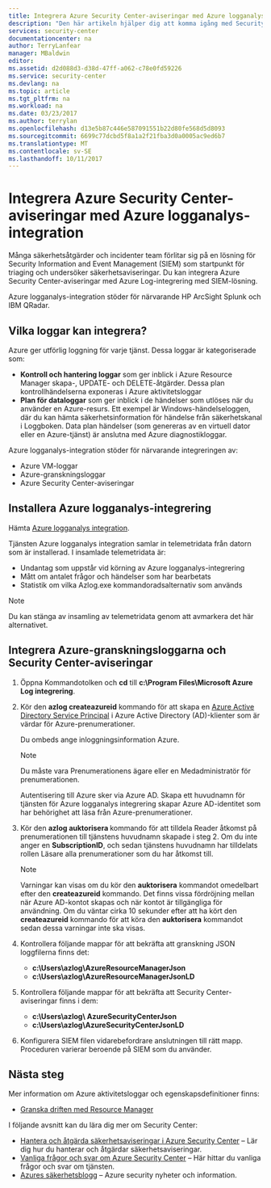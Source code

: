 ```yaml
---
title: Integrera Azure Security Center-aviseringar med Azure logganalys-integration | Microsoft Docs
description: "Den här artikeln hjälper dig att komma igång med Security Center-aviseringar integrera med Azure logganalys-integration."
services: security-center
documentationcenter: na
author: TerryLanfear
manager: MBaldwin
editor: 
ms.assetid: d2d088d3-d38d-47ff-a062-c78e0fd59226
ms.service: security-center
ms.devlang: na
ms.topic: article
ms.tgt_pltfrm: na
ms.workload: na
ms.date: 03/23/2017
ms.author: terrylan
ms.openlocfilehash: d13e5b87c446e587091551b22d80fe568d5d8093
ms.sourcegitcommit: 6699c77dcbd5f8a1a2f21fba3d0a0005ac9ed6b7
ms.translationtype: MT
ms.contentlocale: sv-SE
ms.lasthandoff: 10/11/2017
---
```

# <a name="integrating-azure-security-center-alerts-with-azure-log-integration"></a>Integrera Azure Security Center-aviseringar med Azure logganalys-integration
Många säkerhetsåtgärder och incidenter team förlitar sig på en lösning för Security Information and Event Management (SIEM) som startpunkt för triaging och undersöker säkerhetsaviseringar. Du kan integrera Azure Security Center-aviseringar med Azure Log-integrering med SIEM-lösning.

Azure logganalys-integration stöder för närvarande HP ArcSight Splunk och IBM QRadar.

## <a name="what-logs-can-i-integrate"></a>Vilka loggar kan integrera?
Azure ger utförlig loggning för varje tjänst. Dessa loggar är kategoriserade som:

* **Kontroll och hantering loggar** som ger inblick i Azure Resource Manager skapa-, UPDATE- och DELETE-åtgärder. Dessa plan kontrollhändelserna exponeras i Azure aktivitetsloggar
* **Plan för dataloggar** som ger inblick i de händelser som utlöses när du använder en Azure-resurs. Ett exempel är Windows-händelseloggen, där du kan hämta säkerhetsinformation för händelse från säkerhetskanal i Loggboken. Data plan händelser (som genereras av en virtuell dator eller en Azure-tjänst) är anslutna med Azure diagnostikloggar.

Azure logganalys-integration stöder för närvarande integreringen av:

* Azure VM-loggar
* Azure-granskningsloggar
* Azure Security Center-aviseringar

## <a name="install-azure-log-integration"></a>Installera Azure logganalys-integrering
Hämta [Azure logganalys integration](https://www.microsoft.com/download/details.aspx?id=53324).

Tjänsten Azure logganalys integration samlar in telemetridata från datorn som är installerad.  I insamlade telemetridata är:

* Undantag som uppstår vid körning av Azure logganalys-integrering
* Mått om antalet frågor och händelser som har bearbetats
* Statistik om vilka Azlog.exe kommandoradsalternativ som används

> [!NOTE]
> Du kan stänga av insamling av telemetridata genom att avmarkera det här alternativet.
>
>

## <a name="integrate-azure-audit-logs-and-security-center-alerts"></a>Integrera Azure-granskningsloggarna och Security Center-aviseringar
1. Öppna Kommandotolken och **cd** till **c:\Program Files\Microsoft Azure Log integrering**.
2. Kör den **azlog createazureid** kommando för att skapa en [Azure Active Directory Service Principal](../active-directory/active-directory-application-objects.md) i Azure Active Directory (AD)-klienter som är värdar för Azure-prenumerationer.

    Du ombeds ange inloggningsinformation Azure.

   > [!NOTE]
   > Du måste vara Prenumerationens ägare eller en Medadministratör för prenumerationen.
   >
   >

    Autentisering till Azure sker via Azure AD.  Skapa ett huvudnamn för tjänsten för Azure logganalys integrering skapar Azure AD-identitet som har behörighet att läsa från Azure-prenumerationer.
3. Kör den **azlog auktorisera <SubscriptionID>**  kommando för att tilldela Reader åtkomst på prenumerationen till tjänstens huvudnamn skapade i steg 2. Om du inte anger en **SubscriptionID**, och sedan tjänstens huvudnamn har tilldelats rollen Läsare alla prenumerationer som du har åtkomst till.

   > [!NOTE]
   > Varningar kan visas om du kör den **auktorisera** kommandot omedelbart efter den **createazureid** kommando. Det finns vissa fördröjning mellan när Azure AD-kontot skapas och när kontot är tillgängliga för användning. Om du väntar cirka 10 sekunder efter att ha kört den **createazureid** kommando för att köra den **auktorisera** kommandot sedan dessa varningar inte ska visas.
   >
   >
4. Kontrollera följande mappar för att bekräfta att granskning JSON loggfilerna finns det:

   * **c:\Users\azlog\AzureResourceManagerJson**
   * **c:\Users\azlog\AzureResourceManagerJsonLD**
5. Kontrollera följande mappar för att bekräfta att Security Center-aviseringar finns i dem:

   * **c:\Users\azlog\ AzureSecurityCenterJson**
   * **c:\Users\azlog\AzureSecurityCenterJsonLD**
6. Konfigurera SIEM filen vidarebefordrare anslutningen till rätt mapp. Proceduren varierar beroende på SIEM som du använder.

## <a name="next-steps"></a>Nästa steg
Mer information om Azure aktivitetsloggar och egenskapsdefinitioner finns:

* [Granska driften med Resource Manager](../azure-resource-manager/resource-group-audit.md)

I följande avsnitt kan du lära dig mer om Security Center:

* [Hantera och åtgärda säkerhetsaviseringar i Azure Security Center](security-center-managing-and-responding-alerts.md) – Lär dig hur du hanterar och åtgärdar säkerhetsaviseringar.
* [Vanliga frågor och svar om Azure Security Center](security-center-faq.md) – Här hittar du vanliga frågor och svar om tjänsten.
* [Azures säkerhetsblogg](http://blogs.msdn.com/b/azuresecurity/) – Azure security nyheter och information.
